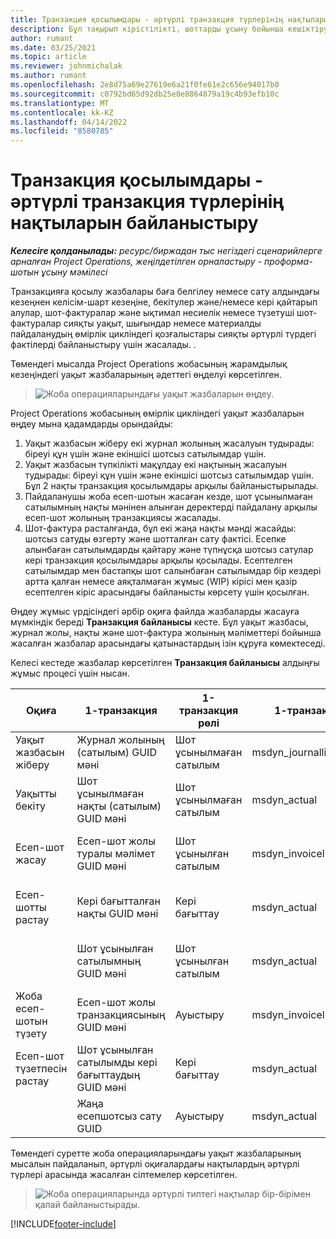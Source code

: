 ```yaml
---
title: Транзакция қосылымдары - әртүрлі транзакция түрлерінің нақтыларын байланыстыру
description: Бұл тақырып кірістілікті, шоттарды ұсыну бойынша кешіктіруді және шоттан және шотсыз кірісті есептеулерді бақылауға көмектесу үшін әртүрлі түрдегі нақты деректерді байланыстыру үшін транзакция қосылымының қалай пайдаланылатынын түсіндіреді.
author: rumant
ms.date: 03/25/2021
ms.topic: article
ms.reviewer: johnmichalak
ms.author: rumant
ms.openlocfilehash: 2e8d75a69e27619e6a21f0fe61e2c656e94017b0
ms.sourcegitcommit: c0792bd65d92db25e0e8864879a19c4b93efb10c
ms.translationtype: MT
ms.contentlocale: kk-KZ
ms.lasthandoff: 04/14/2022
ms.locfileid: "8580785"
---
```

# <a name="transaction-connections---link-actuals-of-different-transaction-types"></a>Транзакция қосылымдары - әртүрлі транзакция түрлерінің нақтыларын байланыстыру

_**Келесіге қолданылады:** ресурс/биржадан тыс негіздегі сценарийлерге арналған Project Operations, жеңілдетілген орналастыру - проформа-шотын ұсыну мәмілесі_

Транзакцияға қосылу жазбалары баға белгілеу немесе сату алдындағы кезеңнен келісім-шарт кезеңіне, бекітулер және/немесе кері қайтарып алулар, шот-фактуралар және ықтимал несиелік немесе түзетуші шот-фактуралар сияқты уақыт, шығындар немесе материалды пайдаланудың өмірлік цикліндегі қозғалыстары сияқты әртүрлі түрдегі фактілерді байланыстыру үшін жасалады. .

Төмендегі мысалда Project Operations жобасының жарамдылық кезеңіндегі уақыт жазбаларының әдеттегі өңделуі көрсетілген.

> ![Жоба операцияларындағы уақыт жазбаларын өңдеу.](media/basic-guide-17.png)

Project Operations жобасының өмірлік цикліндегі уақыт жазбаларын өңдеу мына қадамдарды орындайды: 

1. Уақыт жазбасын жіберу екі журнал жолының жасалуын тудырады: біреуі құн үшін және екіншісі шотсыз сатылымдар үшін. 
2. Уақыт жазбасын түпкілікті мақұлдау екі нақтының жасалуын тудырады: біреуі құн үшін және екіншісі шотсыз сатылымдар үшін. Бұл 2 нақты транзакция қосылымдары арқылы байланыстырылады.
3. Пайдаланушы жоба есеп-шотын жасаған кезде, шот ұсынылмаған сатылымның нақты мәнінен алынған деректерді пайдалану арқылы есеп-шот жолының транзакциясы жасалады.
4. Шот-фактура расталғанда, бұл екі жаңа нақты мәнді жасайды: шотсыз сатуды өзгерту және шотталған сату фактісі. Есепке алынбаған сатылымдарды қайтару және түпнұсқа шотсыз сатулар кері транзакция қосылымдары арқылы қосылады. Есептелген сатылымдар мен бастапқы шот салынбаған сатылымдар бір кездері артта қалған немесе аяқталмаған жұмыс (WIP) кірісі мен қазір есептелген кіріс арасындағы байланысты көрсету үшін қосылған.   

Өңдеу жұмыс үрдісіндегі әрбір оқиға файлда жазбаларды жасауға мүмкіндік береді **Транзакция байланысы** кесте. Бұл уақыт жазбасы, журнал жолы, нақты және шот-фактура жолының мәліметтері бойынша жасалған жазбалар арасындағы қатынастардың ізін құруға көмектеседі.

Келесі кестеде жазбалар көрсетілген **Транзакция байланысы** алдыңғы жұмыс процесі үшін нысан.

|Оқиға                   |1-транзакция                 |1-транзакция рөлі |1-транзакция түрі       |2-транзакция          |2-транзакция рөлі |2-транзакция түрі |
|------------------------|------------------------------|---------------|-----------------------------|-----------------------------|-------------------|-------------------|
|Уақыт жазбасын жіберу   |Журнал жолының (сатылым) GUID мәні     |Шот ұсынылмаған сатылым |msdyn_journalline            |Журнал жолының (құны) GUID мәні     |Құн            |msdyn_journalline  |
|Уақытты бекіту           |Шот ұсынылмаған нақты (сатылым) GUID мәні  |Шот ұсынылмаған сатылым |msdyn_actual                 |Нақты шығынның(құны) GUID мәні       |Құн            |msdyn_actual       |
|Есеп-шот жасау        |Есеп-шот жолы туралы мәлімет GUID мәні      |Шот ұсынылған сатылым   |msdyn_invoicelinetransaction |Шот ұсынылмаған сатылымның нақты GUID мәні   |Шот ұсынылмаған сатылым  |msdyn_actual       |
|Есеп-шотты растау    |Кері бағытталған нақты GUID мәні         |Кері бағыттау      |msdyn_actual                 |Бастапқы шот ұсынылмаған сатылымның GUID мәні |Бастапқы        |msdyn_actual       |
|                        |Шот ұсынылған сатылымның GUID мәні             |Шот ұсынылған сатылым   |msdyn_actual                 |Шот ұсынылмаған сатылымның нақты GUID мәні   |Шот ұсынылмаған сатылым  |msdyn_actual       |
|Жоба есеп-шотын түзету |Есеп-шот жолы транзакциясының GUID мәні|Ауыстыру      |msdyn_invoicelinetransaction |Шот ұсынылған сатылымның GUID мәні            |Бастапқы        |msdyn_actual       |
|Есеп-шот түзетпесін растау|Шот ұсынылған сатылымды кері бағыттаудың GUID мәні  |Кері бағыттау      |msdyn_actual                 |Шот ұсынылған сатылымның GUID мәні            |Бастапқы        |msdyn_actual       |
|                        |Жаңа есепшотсыз сату GUID |Ауыстыру            |msdyn_actual                 |Шот ұсынылған сатылымның GUID мәні            |Бастапқы        |msdyn_actual       |


Төмендегі суретте жоба операцияларындағы уақыт жазбаларының мысалын пайдаланып, әртүрлі оқиғалардағы нақтылардың әртүрлі түрлері арасында жасалған сілтемелер көрсетілген.

> ![Жоба операцияларында әртүрлі типтегі нақтылар бір-бірімен қалай байланыстырады.](media/TransactionConnections.png)

[!INCLUDE[footer-include](../includes/footer-banner.md)]
